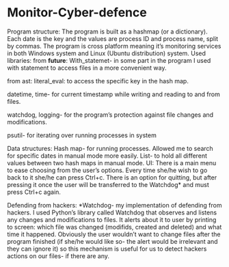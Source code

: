 # Monitor-Cyber-defence

Program structure:
The program is built as a hashmap (or a dictionary). Each date is the key and the values are process ID and process name, split by commas.
The program is cross platform meaning it’s monitoring services in both Windows system and Linux (Ubuntu distribution) system.
Used libraries:
from __future__: With_statemet- in some part in the program I used with statement to access files in a more convenient way.

from ast: literal_eval: to access the specific key in the hash map.

datetime, time- for current timestamp while writing and reading to and from files.

watchdog, logging- for the program’s protection against file changes and modifications.

psutil- for iterating over running processes in system

Data structures:
Hash map- for running processes. Allowed me to search for specific dates in manual mode more easily.
List- to hold all different values between two hash maps in manual mode.
UI:
There is a main menu to ease choosing from the user’s options. Every time she/he wish to go back to it she/he can press Ctrl+c.
There is an option for quitting, but after pressing it once the user will be transferred to the Watchdog* and must press Ctrl+c again.

Defending from hackers:
*Watchdog- my implementation of defending from hackers. 
I used Python’s library called Watchdog that observes and listens any changes and modifications to files. It alerts about it to user by printing to screen: which file was changed (modifids, created and deleted) and what time it happened.
Obviously the user wouldn’t want to change files after the program finished (if she/he would like so- the alert would be irrelevant and they can ignore it) so this mechanism is useful for us to detect hackers actions on our files- if there are any.


